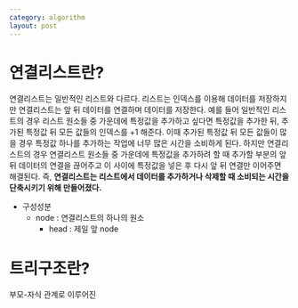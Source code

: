 ```yaml
---
category: algorithm
layout: post
---
```


# 연결리스트란?
연결리스트는 일반적인 리스트와 다르다. 리스트는 인덱스를 이용해 데이터를 저장하지만 연결리스트는 앞 뒤 데이터를 연결하며 데이터를 저장한다. 예를 들어 일반적인 리스트의 경우 리스트 원소들 중 가운데에 특정값을 추가하고 싶다면 특정값을 추가한 뒤, 추가된 특정값 뒤 모든 값들의 인덱스를 +1 해준다. 이때 추가된 특정값 뒤 모든 값들이 많을 경우 특정값 하나를 추가하는 작업에 너무 많은 시간을 소비하게 된다. 하지만 연결리스트의 경우 연결리스트 원소들 중 가운데에 특정값을 추가하려 할 때 추가할 부분의 앞 뒤 데이터의 연결을 끊어주고 이 사이에 특정값을 넣은 후 다시 앞 뒤 연결만 이어주면 해결된다. 즉, **연결리스트는 리스트에서 데이터를 추가하거나 삭제할 때 소비되는 시간을 단축시키기 위해 만들어졌다.**

- 구성성분
    - node : 연결리스트의 하나의 원소
        - head : 제일 앞 node


# 트리구조란?
부모-자식 관계로 이루어진
